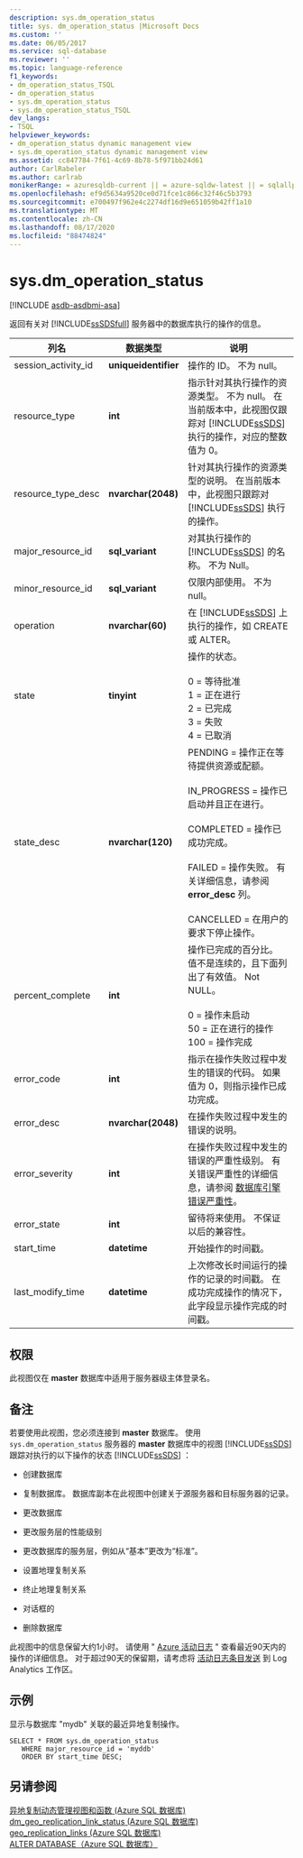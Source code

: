 ```yaml
---
description: sys.dm_operation_status
title: sys. dm_operation_status |Microsoft Docs
ms.custom: ''
ms.date: 06/05/2017
ms.service: sql-database
ms.reviewer: ''
ms.topic: language-reference
f1_keywords:
- dm_operation_status_TSQL
- dm_operation_status
- sys.dm_operation_status
- sys.dm_operation_status_TSQL
dev_langs:
- TSQL
helpviewer_keywords:
- dm_operation_status dynamic management view
- sys.dm_operation_status dynamic management view
ms.assetid: cc847784-7f61-4c69-8b78-5f971bb24d61
author: CarlRabeler
ms.author: carlrab
monikerRange: = azuresqldb-current || = azure-sqldw-latest || = sqlallproducts-allversions
ms.openlocfilehash: ef9d5634a9520ce0d71fce1c866c32f46c5b3793
ms.sourcegitcommit: e700497f962e4c2274df16d9e651059b42ff1a10
ms.translationtype: MT
ms.contentlocale: zh-CN
ms.lasthandoff: 08/17/2020
ms.locfileid: "88474824"
---
```

# <a name="sysdm_operation_status"></a>sys.dm_operation_status

[!INCLUDE [asdb-asdbmi-asa](../../includes/applies-to-version/asdb-asdbmi-asa.md)]

  返回有关对 [!INCLUDE[ssSDSfull](../../includes/sssdsfull-md.md)] 服务器中的数据库执行的操作的信息。  
  
|列名|数据类型|说明|  
|-----------------|---------------|-----------------|  
|session_activity_id|**uniqueidentifier**|操作的 ID。 不为 null。|  
|resource_type|**int**|指示针对其执行操作的资源类型。 不为 null。 在当前版本中，此视图仅跟踪对 [!INCLUDE[ssSDS](../../includes/sssds-md.md)] 执行的操作，对应的整数值为 0。|  
|resource_type_desc|**nvarchar(2048)**|针对其执行操作的资源类型的说明。 在当前版本中，此视图只跟踪对 [!INCLUDE[ssSDS](../../includes/sssds-md.md)] 执行的操作。|  
|major_resource_id|**sql_variant**|对其执行操作的 [!INCLUDE[ssSDS](../../includes/sssds-md.md)] 的名称。 不为 Null。|  
|minor_resource_id|**sql_variant**|仅限内部使用。 不为 null。|  
|operation|**nvarchar(60)**|在 [!INCLUDE[ssSDS](../../includes/sssds-md.md)] 上执行的操作，如 CREATE 或 ALTER。|  
|state|**tinyint**|操作的状态。<br /><br /> 0 = 等待批准<br />1 = 正在进行<br />2 = 已完成<br />3 = 失败<br />4 = 已取消|  
|state_desc|**nvarchar(120)**|PENDING = 操作正在等待提供资源或配额。<br /><br /> IN_PROGRESS = 操作已启动并且正在进行。<br /><br /> COMPLETED = 操作已成功完成。<br /><br /> FAILED = 操作失败。 有关详细信息，请参阅 **error_desc** 列。<br /><br /> CANCELLED = 在用户的要求下停止操作。|  
|percent_complete|**int**|操作已完成的百分比。 值不是连续的，且下面列出了有效值。 Not NULL。<br/><br/>0 = 操作未启动<br/>50 = 正在进行的操作<br/>100 = 操作完成|  
|error_code|**int**|指示在操作失败过程中发生的错误的代码。 如果值为 0，则指示操作已成功完成。|  
|error_desc|**nvarchar(2048)**|在操作失败过程中发生的错误的说明。|  
|error_severity|**int**|在操作失败过程中发生的错误的严重性级别。 有关错误严重性的详细信息，请参阅 [数据库引擎错误严重性](https://go.microsoft.com/fwlink/?LinkId=251052)。|  
|error_state|**int**|留待将来使用。 不保证以后的兼容性。|  
|start_time|**datetime**|开始操作的时间戳。|  
|last_modify_time|**datetime**|上次修改长时间运行的操作的记录的时间戳。 在成功完成操作的情况下，此字段显示操作完成的时间戳。|  
  
## <a name="permissions"></a>权限  
 此视图仅在 **master** 数据库中适用于服务器级主体登录名。  
  
## <a name="remarks"></a>备注  
 若要使用此视图，您必须连接到 **master** 数据库。 使用 `sys.dm_operation_status` 服务器的 **master** 数据库中的视图 [!INCLUDE[ssSDS](../../includes/sssds-md.md)] 跟踪对执行的以下操作的状态 [!INCLUDE[ssSDS](../../includes/sssds-md.md)] ：  
  
-   创建数据库  
  
-   复制数据库。 数据库副本在此视图中创建关于源服务器和目标服务器的记录。  
  
-   更改数据库  
  
-   更改服务层的性能级别  
  
-   更改数据库的服务层，例如从“基本”更改为“标准”。  
  
-   设置地理复制关系  
  
-   终止地理复制关系  
  
-   对话框的  
  
-   删除数据库  

此视图中的信息保留大约1小时。 请使用 " [Azure 活动日志](https://docs.microsoft.com/azure/azure-monitor/platform/activity-log) " 查看最近90天内的操作的详细信息。 对于超过90天的保留期，请考虑将 [活动日志条目发送](https://docs.microsoft.com/azure/azure-monitor/platform/activity-log#send-to-log-analytics-workspace) 到 Log Analytics 工作区。

## <a name="example"></a>示例  
 显示与数据库 "mydb" 关联的最近异地复制操作。  
  
```  
SELECT * FROM sys.dm_operation_status   
   WHERE major_resource_id = 'myddb'   
   ORDER BY start_time DESC;  
```  
  
## <a name="see-also"></a>另请参阅  
 [异地复制动态管理视图和函数 &#40;Azure SQL 数据库&#41;](../../relational-databases/system-dynamic-management-views/geo-replication-dynamic-management-views-and-functions-azure-sql-database.md)   
 [dm_geo_replication_link_status &#40;Azure SQL 数据库&#41;](../../relational-databases/system-dynamic-management-views/sys-dm-geo-replication-link-status-azure-sql-database.md)   
 [geo_replication_links &#40;Azure SQL 数据库&#41;](../../relational-databases/system-dynamic-management-views/sys-geo-replication-links-azure-sql-database.md)   
 [ALTER DATABASE（Azure SQL 数据库）](../../t-sql/statements/alter-database-azure-sql-database.md)  
  
  
